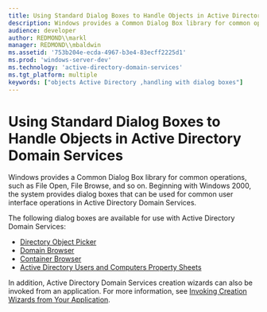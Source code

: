 ```yaml
---
title: Using Standard Dialog Boxes to Handle Objects in Active Directory Domain Services
description: Windows provides a Common Dialog Box library for common operations, such as File Open, File Browse, and so on.
audience: developer
author: REDMOND\\markl
manager: REDMOND\\mbaldwin
ms.assetid: '753b204e-ecda-4967-b3e4-83ecff2225d1'
ms.prod: 'windows-server-dev'
ms.technology: 'active-directory-domain-services'
ms.tgt_platform: multiple
keywords: ["objects Active Directory ,handling with dialog boxes"]
---
```


# Using Standard Dialog Boxes to Handle Objects in Active Directory Domain Services

Windows provides a Common Dialog Box library for common operations, such as File Open, File Browse, and so on. Beginning with Windows 2000, the system provides dialog boxes that can be used for common user interface operations in Active Directory Domain Services.

The following dialog boxes are available for use with Active Directory Domain Services:

-   [Directory Object Picker](directory-object-picker.md)
-   [Domain Browser](domain-browser.md)
-   [Container Browser](container-browser.md)
-   [Active Directory Users and Computers Property Sheets](active-directory-users-and-computers-property-sheets.md)

In addition, Active Directory Domain Services creation wizards can also be invoked from an application. For more information, see [Invoking Creation Wizards from Your Application](invoking-creation-wizards-from-your-application.md).

 

 




